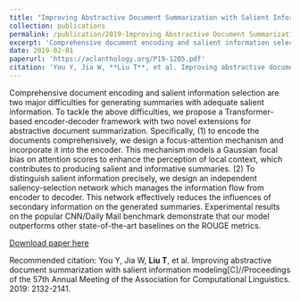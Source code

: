 ```yaml
---
title: "Improving Abstractive Document Summarization with Salient Information Modeling"
collection: publications
permalink: /publication/2019-Improving Abstractive Document Summarization with Salient Information Modeling
excerpt: 'Comprehensive document encoding and salient information selection are two major difficulties for generating summaries with adequate salient information...'
date: 2019-02-01
paperurl: 'https://aclanthology.org/P19-1205.pdf'
citation: 'You Y, Jia W, **Liu T**, et al. Improving abstractive document summarization with salient information modeling[C]//Proceedings of the 57th Annual Meeting of the Association for Computational Linguistics. 2019: 2132-2141.'
---
```

Comprehensive document encoding and salient information selection are two major difficulties for generating summaries with adequate salient information. To tackle the above difficulties, we propose a Transformer-based encoder-decoder framework with two novel extensions for abstractive document summarization. Specifically, (1) to encode the documents comprehensively, we design a focus-attention mechanism and incorporate it into the encoder. This mechanism models a Gaussian focal bias on attention scores to enhance the perception of local context, which contributes to producing salient and informative summaries. (2) To distinguish salient information precisely, we design an independent saliency-selection network which manages the information flow from encoder to decoder. This network effectively reduces the influences of secondary information on the generated summaries. Experimental results on the popular CNN/Daily Mail benchmark demonstrate that our model outperforms other state-of-the-art baselines on the ROUGE metrics.

[Download paper here](https://aclanthology.org/P19-1205.pdf)

Recommended citation: You Y, Jia W, **Liu T**, et al. Improving abstractive document summarization with salient information modeling[C]//Proceedings of the 57th Annual Meeting of the Association for Computational Linguistics. 2019: 2132-2141.